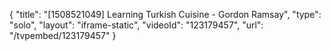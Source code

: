 {
    "title": "[1508521049] Learning Turkish Cuisine - Gordon Ramsay",
    "type": "solo",
    "layout": "iframe-static",
    "videoId": "123179457",
    "url": "\/tvpembed\/123179457"
}